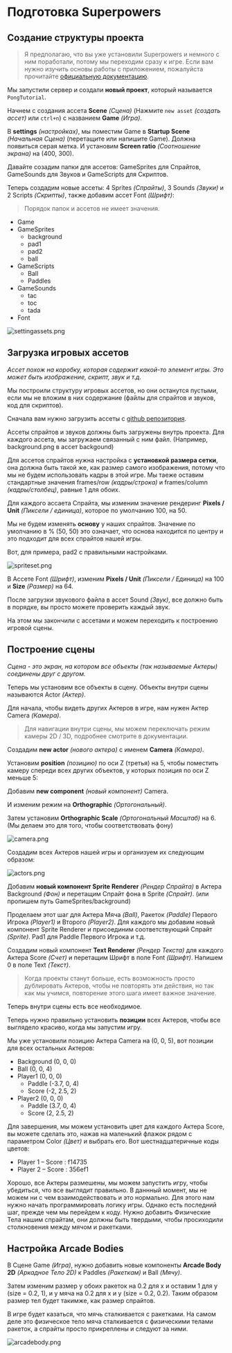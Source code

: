 # Подготовка Superpowers

## Создание структуры проекта

> Я предполагаю, что вы уже установили Superpowers и немного с ним поработали, потому мы переходим сразу к игре. Если вам нужно изучить основы работы с приложением, пожалуйста прочитайте [официальную документацию][1].

Мы запустили сервер и создали **новый проект**, который называется `PongTutorial`.

Начнем с создания ассета **Scene** _(Сцена)_ (Нажмите `new asset` _(создать ассет)_ или `ctrl+n`) с названием **Game** _(Игра)_.

В **settings** _(настройках)_, мы поместим Game в **Startup Scene** _(Начальная Сцена)_ (перетащите или напишите Game). Должна появиться серая метка. И установим **Screen ratio** _(Соотношение экрана)_ на (400, 300).

Давайте созадим папки для ассетов: GameSprites для Спрайтов, GameSounds для Звуков и GameScripts для Скриптов.

Теперь создадим новые ассеты: 4 Sprites _(Спрайты)_, 3 Sounds _(Звуки)_ и 2 Scripts _(Скрипты)_, также добавим ассет Font _(Шрифт)_:

> Порядок папок и ассетов не имеет значения.

* Game
* GameSprites
    * background
    * pad1
    * pad2
    * ball
* GameScripts
    * Ball
    * Paddles
* GameSounds
    * tac
    * toc
    * tada
* Font

![settingassets.png](https://github.com/mseyne/superpowers-tutorials/blob/master/1SuperPong/img/settingassets.png?raw=true)

## Загрузка игровых ассетов

*Ассет похож на коробку, которая содержит какой-то элемент игры. Это может быть изображение, скрипт, звук и т.д.*

Мы построили структуру игровых ассетов, но они останутся пустыми, если мы не вложим в них содержание (файлы для спрайтов и звуков, код для скриптов).

Сначала вам нужно загрузить ассеты с [github репозитория][2].

Ассеты спрайтов и звуков должны быть загружены внутрь проекта. Для каждого ассета, мы загружаем связанный с ним файл. (Например, background.png в ассет backgound)

Для ассетов спрайтов нужна настройка с **установкой размера сетки**, она должна быть такой же, как размер самого изображения, потому что мы не будем использовать кадры в этой игре. Мы таеже оставим стандартные значения frames/row _(кадры/строка)_ и frames/column _(кадры/столбец)_, равные 1 для обоих.

Для каждого ассаета Спрайта, мы изменим значение рендеринг **Pixels / Unit** _(Пиксели / единица)_, которое по умолчанию 100, на 50.

Мы не будем изменять **основу** у наших спрайтов. Значение по умолчанию в % (50, 50) это означает, что основа находится по центру и это подходит для всех спрайтов нашей игры.

Вот, для примера, pad2 с правильными настройками.

![spriteset.png](https://github.com/mseyne/superpowers-tutorials/raw/master/1SuperPong/img/spriteset.png)

В Ассете Font _(Шрифт)_, изменим **Pixels / Unit** _(Пиксели / Единица)_ на 100 и **Size** _(Размер)_ на 64.

После загрузки звукового файла в ассет Sound _(Звук)_, все должно быть в порядке, вы просто можете проверить каждый звук.

На этом мы закончили с ассетами и можем переходить к построению игровой сцены.

## Построение сцены

*Сцена - это экран, на котором все объекты (так называемые Актеры) соединены друг с другом.*

Теперь мы установим все объекты в сцену. Объекты внутри сцены называются Actor _(Актер)_.

Для начала, чтобы видеть других Актеров в игре, нам нужен Актер Camera _(Камера)_.

> Для навигации внутри сцены, мы можем переключать режим камеры 2D / 3D, подробнее смотрите в документации.

Создадим **new actor** _(нового актера)_ с именем **Camera** _(Камера)_.

Установим **position** _(позицию)_ по оси Z (третья) на 5, чтобы поместить камеру спереди всех других объектов, у которых позиция по оси Z меньше 5:

Добавим **new component** _(новый компонент)_ Camera.

И изменим режим на **Orthographic** _(Ортогональный)_.

Затем установим **Orthographic Scale** _(Ортогональный Масштаб)_ на 6. (Мы делаем это для того, чтобы соответствовать фону)

![camera.png](https://github.com/mseyne/superpowers-tutorials/raw/master/1SuperPong/img/camera.png)

Создадим всех Актеров нашей игры и организуем их следующим образом:

![actors.png](https://github.com/mseyne/superpowers-tutorials/raw/master/1SuperPong/img/actors.png)

Добавим **новый компонент Sprite Renderer** _(Рендер Спрайта)_ в Актера Background _(Фон)_ и перетащим Спрайт фона в Sprite _(Спрайт)_. (или пропишем путь GameSprites/background)

Проделаем этот шаг для Актера Мяча _(Ball)_, Ракеток _(Paddle)_ Первого Игрока _(Player1)_ и Второго _(Player2)_. Для каждого мы добавим новый компонент Sprite Renderer и присоединим соответствующий Спрайт _(Sprite)_. Pad1 для Paddle Первого Игрока и т.д.

Создадим новый компонент **Text Renderer** _(Рендер Текста)_ для каждого Актера Score _(Счет)_ и перетащим Шрифт в поле Font _(Шрифт)_. Напишем 0 в поле Text _(Текст)_.

> Когда проекты станут больше, есть возможность просто дублировать Актеров, чтобы не повторять эти действия, но так как мы учимся, повторение этого шага имеет важное значение.

Теперь внутри сцены есть все необходимое.

Теперь нужно правильно установить **позиции** всех Актеров, чтобы все выглядело красиво, когда мы запустим игру.

Мы уже установили позицию Актера Camera на (0, 0, 5), вот позиции для всех остальных Актеров:

* Background (0, 0, 0)
* Ball (0, 0, 4)
* Player1 (0, 0, 0)
    * Paddle (-3.7, 0, 4)
    * Score (-2, 2.5, 2)
* Player2 (0, 0, 0)
    * Paddle (3.7, 0, 4)
    * Score (2, 2.5, 2)

Для завершения, мы можем установить цвет для каждого Актера Score, вы можете сделать это, нажав на маленький флажок рядом с параметром Color _(Цвет)_ и выбрать его. Вот шестнадцатеричные коды цветов:

* Player 1 – Score : f14735
* Player 2 – Score : 356ef1

Хорошо, все Актеры размешены, мы можем запустить игру, чтобы убедиться, что все выглядит правильно. В даннный момент, мы не можем ни с чем взаимодействовать и это нормально. Для этого нам нужно начать программировать логику игры. Однако есть последний шаг, прежде чем мы перейдем к коду. Нужно добавить Физические Тела нашим спрайтам, они должны быть твердыми, чтобы просиходили столкновения между мячом и ракетками.

## Настройка Arcade Bodies

В Сцене Game _(Игра)_, нужно добавить новые компоненты **Arcade Body 2D** _(Аркадное Тело 2D)_ к Paddles _(Ракеткам)_ и Ball _(Мячу)_.

Затем изменим размер у обоих ракеток на 0.2 для x и оставим 1 для y (size = 0.2, 1), и у мяча на 0.2 для x и y (size = 0.2, 0.2). Таким образом размер тел будет такимже, как размер спрайтов.

В игре будет казаться, что мячь сталкивается с ракетками. На самом деле это физическое тело мяча сталкивается с физическими телами ракеток, а спрайты просто прикреплены и следуют за ними.

![arcadebody.png](https://github.com/mseyne/superpowers-tutorials/raw/master/1SuperPong/img/arcadebody.png)

[1]: docs/start/setting_up
[2]: https://github.com/mseyne/superpowers-sources/tree/master/1SuperPong
